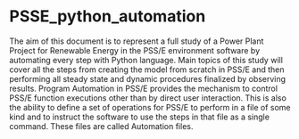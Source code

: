 # PSSE_python_automation
The aim of this document is to represent a full study of a Power Plant Project for Renewable Energy in the PSS/E environment software by automating every step with Python language. Main topics of this study will cover all the steps from creating the model from scratch in PSS/E and then performing all steady state and dynamic procedures finalized by observing results. Program Automation in PSS/E provides the mechanism to control PSS/E function executions other than by direct user interaction. This is also the ability to define a set of operations for PSS/E to perform in a file of some kind and to instruct the software to use the steps in that file as a single command. These files are called Automation files.
